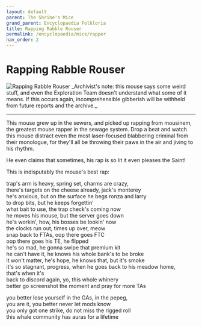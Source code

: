 ```yaml
---
layout: default
parent: The Shrine's Mice
grand_parent: Encyclopaedia Folkloria
title: Rapping Rabble Rouser
permalink: /encyclopaedia/mice/rapper
nav_order: 2
---
```


# Rapping Rabble Rouser
<img src="../../assets/rapper.png" alt="Rapping Rabble Rouser">
_Archivist's note: this mouse says some weird stuff, and even the Exploration Team doesn't understand what some of it means. If this occurs again, incomprehensible gibberish will be withheld from future reports and the archive._

---
This mouse grew up in the sewers, and picked up rapping from mousinem, the greatest mouse rapper in the sewage system. Drop a beat and watch this mouse distract even the most laser-focused blabbering criminal from their monologue, for they'll all be throwing their paws in the air and jiving to his rhythm. 

He even claims that sometimes, his rap is so lit it even pleases the Saint!

This is indisputably the mouse's best rap:

trap's arm is heavy, spring set, charms are crazy,  
there's targets on the cheese already, jack's monterey  
he's anxious, but on the surface he begs ronza and larry  
to drop bits, but he keeps forgettin'  
what bait to use, the trap check's coming now  
he moves his mouse, but the server goes down  
he's workin', how, his bosses be lookin' now  
the clocks run out, times up over, meow  
snap back to FTAs, oop there goes FTC  
oop there goes his TE, he flipped  
he's so mad, he gonna swipe that premium kit  
he can't have it, he knows his whole bank's to be broke  
it won't matter, he's hope, he knows that, but it's smoke  
it's so stagnant, progress, when he goes back to his meadow home,   
that's when it's  
back to discord again, yo, this whole whinery  
better go screenshot the moment and pray for more TAs  

you better lose yourself in the GAs, in the pepeg,   
you are it, you better never let mods know  
you only got one strike, do not miss the rigged roll  
this whale community has auras for a lifetime
